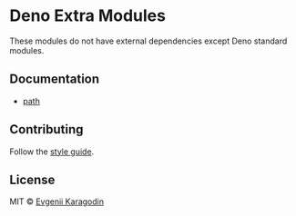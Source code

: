 # Deno Extra Modules

These modules do not have external dependencies except Deno standard modules.

## Documentation

- [path](path/README.md)

## Contributing

Follow the [style guide](https://deno.land/style_guide.html).

## License

MIT © [Evgenii Karagodin](https://ekaragodin.com)
